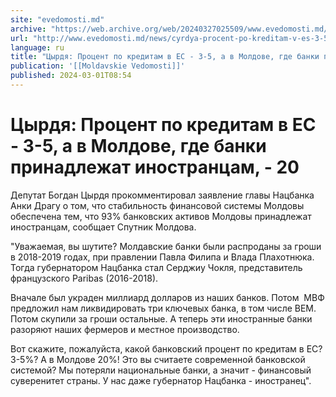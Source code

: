 ```yaml
---
site: "evedomosti.md"
archive: "https://web.archive.org/web/20240327025509/www.evedomosti.md/news/cyrdya-procent-po-kreditam-v-es-3-5-v-moldove-gde-banki-prin"
url: "http://www.evedomosti.md/news/cyrdya-procent-po-kreditam-v-es-3-5-v-moldove-gde-banki-prin"
language: ru
title: "Цырдя: Процент по кредитам в ЕС - 3-5, а в Молдове, где банки принадлежат иностранцам, - 20"
publication: '[[Moldavskie Vedomosti]]'
published: 2024-03-01T08:54
---
```


# Цырдя: Процент по кредитам в ЕС - 3-5, а в Молдове, где банки принадлежат иностранцам, - 20

Депутат Богдан Цырдя прокомментировал заявление главы Нацбанка Анки Драгу о том, что стабильность финансовой системы Молдовы обеспечена тем, что 93% банковских активов Молдовы принадлежат иностранцам, сообщает Спутник Молдова.

"Уважаемая, вы шутите? Молдавские банки были распроданы за гроши в 2018-2019 годах, при правлении Павла Филипа и Влада Плахотнюка. Тогда губернатором Нацбанка стал Серджиу Чокля, представитель французского Paribas (2016-2018).

Вначале был украден миллиард долларов из наших банков. Потом  МВФ предложил нам ликвидировать три ключевых банка, в том числе BEM. Потом скупили за гроши остальные. А теперь эти иностранные банки разоряют наших фермеров и местное производство.

Вот скажите, пожалуйста, какой банковский процент по кредитам в ЕС? 3-5%? А в Молдове 20%! Это вы считаете современной банковской системой? Мы потеряли национальные банки, а значит - финансовый суверенитет страны. У нас даже губернатор Нацбанка - иностранец".